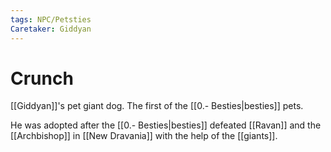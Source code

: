 ```yaml
---
tags: NPC/Petsties
Caretaker: Giddyan
---
```

# Crunch
[[Giddyan]]'s pet giant dog. The first of the [[0.- Besties|besties]] pets.

He was adopted after the [[0.- Besties|besties]] defeated [[Ravan]] and the [[Archbishop]] in [[New Dravania]] with the help of the [[giants]].